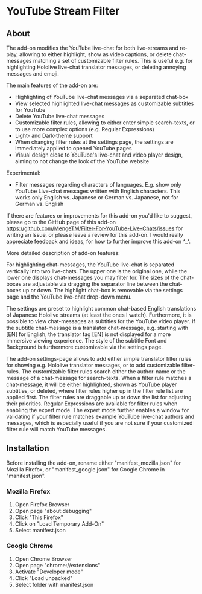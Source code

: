 # YouTube Stream Filter

## About
The add-on modifies the YouTube live-chat for both live-streams and re-play, allowing to either highlight, show as video captions, or delete chat-messages matching a set of customizable filter rules. This is useful e.g. for highlighting Hololive live-chat translator messages, or deleting annoying messages and emoji.

The main features of the add-on are:
<ul>
    <li>Highlighting of YouTube live-chat messages via a separated chat-box</li>
    <li>View selected highlighted live-chat messages as customizable subtitles for YouTube</li>
    <li>Delete YouTube live-chat messages</li>
    <li>Customizable filter rules, allowing to either enter simple search-texts, or to use more complex options (e.g. Regular Expressions)</li>
    <li>Light- and Dark-theme support</li>
    <li>When changing filter rules at the settings page, the settings are immediately applied to opened YouTube pages</li>
    <li>Visual design close to YouTube's live-chat and video player design, aiming to not change the look of the YouTube website</li>
</ul>

Experimental:
<ul>
    <li>Filter messages regarding characters of languages. E.g. show only YouTube Live-chat messages written with English characters. This works only English vs. Japanese or German vs. Japanese, not for German vs. English</li>
</ul>

If there are features or improvements for this add-on you'd like to suggest, please go to the GitHub page of this add-on https://github.com/MengeTM/Filter-For-YouTube-Live-Chats/issues for writing an Issue, or please leave a review for this add-on. I would really appreciate feedback and ideas, for how to further improve this add-on ^_^.

More detailed description of add-on features:

For highlighting chat-messages, the YouTube live-chat is separated vertically into two live-chats. The upper one is the original one, while the lower one displays chat-messages you may filter for. The sizes of the chat-boxes are adjustable via dragging the separator line between the chat-boxes up or down. The highlight chat-box is removable via the settings page and the YouTube live-chat drop-down menu.

The settings are preset to highlight common chat-based English translations of Japanese Hololive streams (at least the ones I watch). Furthermore, it is possible to view chat-messages as subtitles for the YouTube video player. If the subtitle chat-message is a translator chat-message, e.g. starting with [EN] for English, the translator tag [EN] is not displayed for a more immersive viewing experience. The style of the subtitle Font and Background is furthermore customizable via the settings page.

The add-on settings-page allows to add either simple translator filter rules for showing e.g. Hololive translator messages, or to add customizable filter-rules. The customizable filter rules search either the author-name or the message of a chat-message for search-texts. When a filter rule matches a chat-message, it will be either highlighted, shown as YouTube player subtitles, or deleted, where filter rules higher up in the filter rule list are applied first. The filter rules are draggable up or down the list for adjusting their priorities. Regular Expressions are available for filter rules when enabling the expert mode. The expert mode further enables a window for validating if your filter rule matches example YouTube live-chat authors and messages, which is especially useful if you are not sure if your customized filter rule will match YouTube messages.

## Installation
Before installing the add-on, rename either "manifest_mozilla.json" for Mozilla Firefox, or "manifest_google.json" for Google Chrome in "manifest.json".
### Mozilla Firefox
1. Open Firefox Browser
2. Open page "about:debugging"
3. Click "This Firefox"
4. Click on "Load Temporary Add-On"
5. Select manifest.json

### Google Chrome
1. Open Chrome Browser
2. Open page "chrome://extensions"
3. Activate "Developer mode"
4. Click "Load unpacked"
5. Select folder with manifest.json
